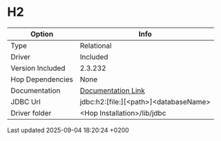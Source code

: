 <div id="header">

# H2

</div>

<div id="content">

| Option           | Info                                                                            |
| ---------------- | ------------------------------------------------------------------------------- |
| Type             | Relational                                                                      |
| Driver           | Included                                                                        |
| Version Included | 2.3.232                                                                         |
| Hop Dependencies | None                                                                            |
| Documentation    | [Documentation Link](https://jdbc.postgresql.org/documentation/head/index.html) |
| JDBC Url         | jdbc:h2:\[file:\]\[\<path\>\]\<databaseName\>                                   |
| Driver folder    | \<Hop Installation\>/lib/jdbc                                                   |

</div>

<div id="footer">

<div id="footer-text">

Last updated 2025-09-04 18:20:24 +0200

</div>

</div>
